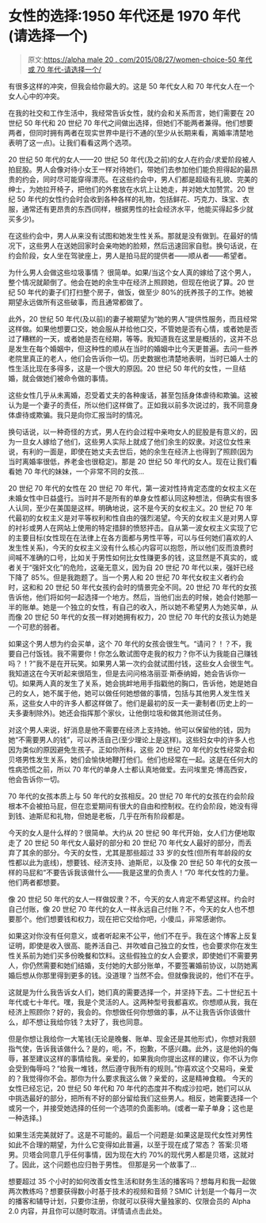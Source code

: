 # 女性的选择:1950 年代还是 1970 年代(请选择一个)

> 原文:[https://alpha male 20 . com/2015/08/27/women-choice-50 年代或 70 年代-请选择一个/](https://alphamale20.com/2015/08/27/womens-choice-1950s-or-1970s-please-choose-one/)

有很多这样的冲突，但我会给你最大的。这是 50 年代女人和 70 年代女人在一个女人心中的冲突。

在我的社交和工作生活中，我经常告诉女性，就约会和关系而言，她们需要在 20 世纪 50 年代和 20 世纪 70 年代之间做出选择，但她们不能两者兼得。他们想要两者，但同时拥有两者在现实世界中是行不通的(至少从长期来看，离婚率清楚地表明了这一点)。让我们看看这两个选项。

20 世纪 50 年代的女人——20 世纪 50 年代(及之前)的女人在约会/求爱阶段被人拍屁股。男人会像对待小女王一样对待她们，带她们去参加他们能负担得起的最昂贵的约会，同时尽可能穿得漂亮。在这些约会中，男人们都是超级有礼貌、完美的绅士，为她拉开椅子，把他们的外套放在水坑上让她走，并对她大加赞赏。20 世纪 50 年代的女性约会时会收到各种各样的礼物，包括鲜花、巧克力、珠宝、衣服，通常还有更昂贵的东西(同样，根据男性的社会经济水平，他能买得起多少就买多少)。

在这些约会中，男人从来没有试图和她发生性关系。那就是没有做到。在最好的情况下，这些男人在送她回家时会亲吻她的脸颊，然后迅速回家自慰。换句话说，在约会阶段，女人坐在驾驶座上，男人是拍马屁的提供者——顺从者——希望者。

为什么男人会做这些垃圾事情？
很简单。如果/当这个女人真的嫁给了这个男人，整个情况就颠倒了。他会在她的余生中在经济上照顾她，但现在他说了算。20 世纪 50 年代的妻子们打扫整个房子，做饭，做至少 80%的抚养孩子的工作。她被期望永远做所有这些破事，而且通常都做了。

此外，20 世纪 50 年代(及以前)的妻子被期望为“她的男人”提供性服务，而且经常这样做。如果他想要口交，她会服从并给他口交，不管她是否有心情，或者她是否过了糟糕的一天，或者她是否在经期，等等。我知道我在这里是概括的，这并不总是发生在每个婚姻中，但这种性的顺从在当时的婚姻中比今天更普遍。去问一些养老院里真正的老人，他们会告诉你一切。历史数据也清楚地表明，当时已婚人士的性生活比现在多得多，这是一个很大的原因。20 世纪 50 年代的女性，一旦结婚，就会做她们被命令做的事情。

这些女性几乎从未离婚，忍受着丈夫的各种废话，甚至包括身体虐待和欺骗。这被认为是一个妻子的责任，所以他们这样做了。正如我以前多次说过的，我不同意身体虐待或欺骗。我只是向你汇报当时的情况。

换句话说，以一种奇怪的方式，男人在约会过程中亲吻女人的屁股是有意义的，因为一旦女人嫁给了他们，这些男人实际上就成了他们余生的奴隶。对这位女性来说，有利的一面是，即使在她丈夫去世后，她的余生在经济上也得到了照顾(因为当时离婚率很低，养老金也很稳定)。那是 20 世纪 50 年代的女人。现在让我们看看她 70 年代的妹妹，一个非常不同的女孩...

20 世纪 70 年代的女性在 20 世纪 70 年代，第一波对性持肯定态度的女权主义在未婚女性中日益盛行。当时并不是所有的单身女性都认同这种想法，但确实有很多人认同，至少在美国是这样。明确地说，这不是今天的女权主义。20 世纪 70 年代最初的女权主义是对平等权利和性自由的强烈渴望。今天的女权主义是对男人穿的衬衫或男人在网站上使用的特定措辞的愤怒抨击。自从第一波女权主义实现了它的主要目标(女性现在在法律上在各方面都与男性平等，可以与任何她们喜欢的人发生性关系)，今天的女权主义没有什么核心内容可以抱怨，所以他们反而浪费时间喊不准确的口号，比如关于男性如何比女性赚更多的钱，这显然是不真实的，或者关于“强奸文化”的危险，这毫无意义，因为自 20 世纪 70 年代以来，强奸已经下降了 85%。但是我跑题了。当一个男人和 20 世纪 70 年代女权主义者约会时，这和和 20 世纪 50 年代女孩约会时的情景完全不同。20 世纪 70 年代的女孩告诉他，他们将如何一起选择一个地方。然后，当他们出去的时候，她会付她那一半的账单。她是一个独立的女性，有自己的收入，所以她不希望男人为她买单，从而像 20 世纪 50 年代的女孩一样对她拥有权力，20 世纪 70 年代的女孩认为她是一个可悲的弱者。

如果这个男人想为约会买单，这个 70 年代的女孩会很生气。“请问？！？不，我要自己付饭钱。我不需要你！你怎么敢试图夺走我的权力？你不认为我能自己赚钱吗？！?"我不是在开玩笑。如果男人第一次约会就试图付钱，这些女人会很生气。我知道这在今天听起来很陌生，但是去问问格洛丽亚·斯泰纳姆，她会告诉你一切。如果两人真的发生了关系，她会挑衅地用手指戳他的胸口，告诉他，她是她自己的女人，她不属于他，她可以做任何她想做的事情，包括与其他男人发生性关系，这些女人中的许多人都这样做了。他们是最初的反一夫一妻制者(历史上的一夫多妻制除外)。她还会指挥那个家伙，让他倒垃圾和做其他测试任务。

对这个男人来说，好消息是他不需要在经济上支持她。他可以保留他的钱，因为她“不需要男人的钱”，可以养活自己(至少理论上是这样)。这些妇女中的许多人也因为类似的原因避免生孩子。正如你所料，这些 20 世纪 70 年代的女性经常会和贝塔男性发生关系，她们会愉快地鞭打他们。他们也经常在一起。这是在任何大的性病恐慌之前，所以 70 年代的单身人士都认真地做爱。去问埃里克·博高西安，他会告诉你一切。

70 年代的女孩本质上与 50 年代的女孩相反。20 世纪 70 年代的女孩在约会阶段根本不会被拍马屁，但在恋爱期间有很大的自由和控制权。在约会阶段，她没有得到钱、迪斯尼和礼物，但她是老板，几乎在所有阶段都是。

今天的女人是什么样的？很简单。大约从 20 世纪 90 年代开始，女人们方便地取走了 20 世纪 50 年代女人最好的部分和 20 世纪 70 年代女人最好的部分，而丢弃了其余的部分。今天的女性，尤其是那些超过 33 岁的女性(但所有年龄段的女性都以此为底线)，想要钱、经济支持、迪斯尼，以及像 20 世纪 50 年代的女孩一样的马屁和“不要告诉我该做什么——我是这里的负责人！”70 年代女性的力量。他们两者都想要。

像 20 世纪 50 年代的女人一样做奴隶？不，今天的女人肯定不希望这样。约会时自己付账，像 20 世纪 70 年代的女人一样永远自己付账？不，今天的女人也不想要那个。他们想要钱和权力，现在把它交给你吧，小傻瓜，非常感谢你。

如果这对你没有任何意义，或者听起来不公平，他们不在乎。我在这个博客上反复证明，即使是收入很高、能养活自己、并吹嘘自己独立的女性，也会要求你在发生性关系前为她们买多份晚餐和饮料。这些假独立的女人会要求，即使她们不需要男人，你仍然需要和她们结婚，支付她的大部分账单，不要签署婚前协议，以防她离婚后想从你那里得到更多的钱。没道理？当然不会。但就像我说的，他们不在乎。

这就是为什么我告诉女人们，她们真的需要选择一个，并坚持下去。二十世纪五十年代或七十年代。嘿，我是个灵活的人。这两种型号我都喜欢。你想顺从我，我在经济上照顾你？好的，我会的。你想做任何你想做的事，从不让我告诉你该做什么，却不想让我给你钱？太好了，我也同意。

但是你想让我给你一大笔钱(无论是晚餐、账单、现金还是其他形式)，你想对我颐指气使，告诉我该做什么？是的，呃，不，抱歉，不感兴趣。此外，这是他妈的侮辱，甚至建议这样的事情给我。亲爱的，如果我向你提出这样的建议，你不认为你会受到侮辱吗？“给我一堆钱，然后遵守我所有的规则。”你喜欢这个交易吗，亲爱的？我觉得你不会。那你为什么要求我这么做？亲爱的，这是精神食粮。
今天的女性已经忘记，20 世纪 50 年代和 70 年代的态度并不构成沙拉吧，她们可以从中挑选最好的部分，把所有不好的部分留给我们这些男人。相反，她需要选择一个或另一个，并接受她选择的任何一个选项的负面影响。(或者一辈子单身；这也是一种选择。)

如果生活完美就好了。这是不可能的。最后一个问题是:如果这是现代女性对男性如此不合理的期望，为什么它变得如此普遍，以至于现在成了常态？
答案:贝塔男。贝塔会同意几乎任何事情，因为现在大约 70%的现代男人都是贝塔，这就对了。因此，这个问题也应归咎于男性。
但那是另一个故事了...

想要超过 35 个小时的如何改善女性生活和财务生活的播客吗？想每月和我一起做两次教练吗？想要获得数小时基于技术的视频和音频？SMIC 计划是一个每月一次的播客和辅导计划，只要你注册，你就可以获得大量独家的、仅限会员的 Alpha 2.0 内容，并且你可以随时取消。详情请点击此处。